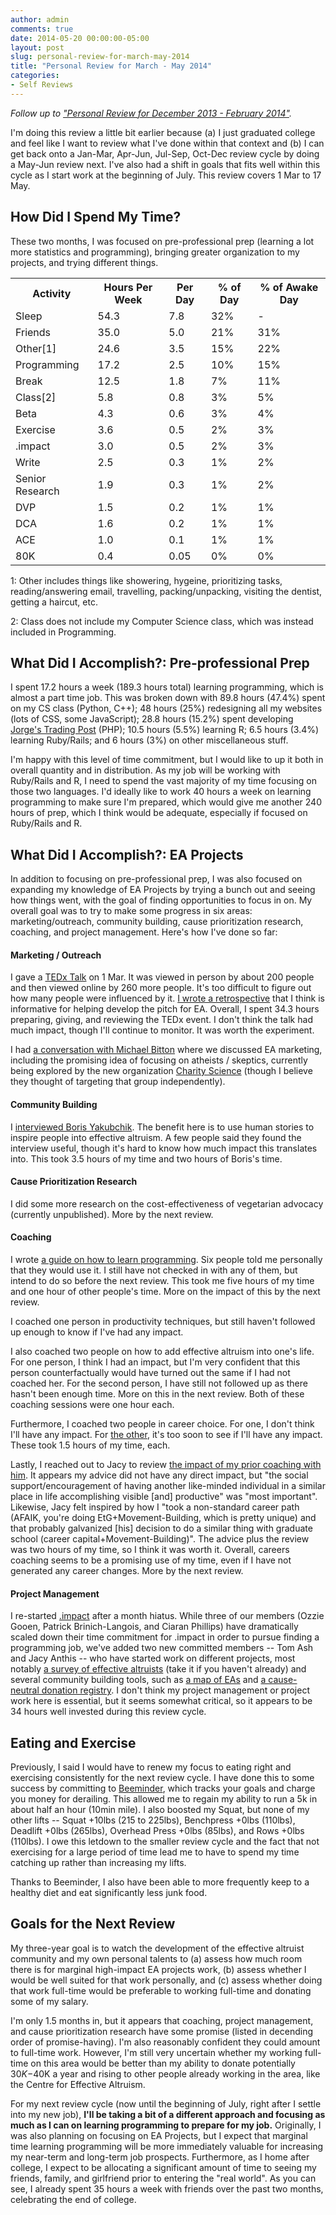 ```yaml
---
author: admin
comments: true
date: 2014-05-20 00:00:00-05:00
layout: post
slug: personal-review-for-march-may-2014
title: "Personal Review for March - May 2014"
categories:
- Self Reviews
---
```


_Follow up to ["Personal Review for December 2013 - February 2014"](http://everydayutilitarian.com/essays/personal-review-for-december-2013-february-2014/)._

I'm doing this review a little bit earlier because (a) I just graduated college and feel like I want to review what I've done within that context and (b) I can get back onto a Jan-Mar, Apr-Jun, Jul-Sep, Oct-Dec review cycle by doing a May-Jun review next.  I've also had a shift in goals that fits well within this cycle as I start work at the beginning of July.  This review covers 1 Mar to 17 May. <!-- more -->

## How Did I Spend My Time?

These two months, I was focused on pre-professional prep (learning a lot more statistics and programming), bringing greater organization to my projects, and trying different things.

<table>
	<tr><th>Activity</th> <th>Hours Per Week</th> <th>Per Day</th> <th>% of Day</th> <th>% of Awake Day</th></tr>
	<tr><td>Sleep</td> <td>54.3</td> <td>7.8</td> <td>32%</td> <td>-</td></tr>
	<tr><td>Friends</td> <td>35.0</td> <td>5.0</td> <td>21%</td> <td>31%</td></tr>
	<tr><td>Other[1]</td> <td>24.6</td> <td>3.5</td> <td>15%</td> <td>22%</td></tr>
	<tr><td>Programming</td> <td>17.2</td> <td>2.5</td> <td>10%</td> <td>15%</td></tr>
	<tr><td>Break</td> <td>12.5</td> <td>1.8</td> <td>7%</td> <td>11%</td></tr>
	<tr><td>Class[2]</td> <td>5.8</td> <td>0.8</td> <td>3%</td> <td>5%</td></tr>
	<tr><td>Beta</td> <td>4.3</td> <td>0.6</td> <td>3%</td> <td>4%</td></tr>
	<tr><td>Exercise</td> <td>3.6</td> <td>0.5</td> <td>2%</td> <td>3%</td></tr>
	<tr><td>.impact</td> <td>3.0</td> <td>0.5</td> <td>2%</td> <td>3%</td></tr>
	<tr><td>Write</td> <td>2.5</td> <td>0.3</td> <td>1%</td> <td>2%</td></tr>
	<tr><td>Senior Research</td> <td>1.9</td> <td>0.3</td> <td>1%</td> <td>2%</td></tr>
	<tr><td>DVP</td> <td>1.5</td> <td>0.2</td> <td>1%</td> <td>1%</td></tr>
	<tr><td>DCA</td> <td>1.6</td> <td>0.2</td> <td>1%</td> <td>1%</td></tr>
	<tr><td>ACE</td> <td>1.0</td> <td>0.1</td> <td>1%</td> <td>1%</td></tr>
	<tr><td>80K</td> <td>0.4</td> <td>0.05</td> <td>0%</td> <td>0%</td></tr>
</table>

1: Other includes things like showering, hygeine, prioritizing tasks, reading/answering email, travelling, packing/unpacking, visiting the dentist, getting a haircut, etc.

2: Class does not include my Computer Science class, which was instead included in Programming.


## What Did I Accomplish?: Pre-professional Prep

I spent 17.2 hours a week (189.3 hours total) learning programming, which is almost a part time job.  This was broken down with 89.8 hours (47.4%) spent on my CS class (Python, C++); 48 hours (25%) redesigning all my websites (lots of CSS, some JavaScript); 28.8 hours (15.2%) spent developing <a href="http://www.jorgestradingpost.com">Jorge's Trading Post</a> (PHP); 10.5 hours (5.5%) learning R; 6.5 hours (3.4%) learning Ruby/Rails; and 6 hours (3%) on other miscellaneous stuff.

I'm happy with this level of time commitment, but I would like to up it both in overall quantity and in distribution.  As my job will be working with Ruby/Rails and R, I need to spend the vast majority of my time focusing on those two languages.  I'd ideally like to work 40 hours a week on learning programming to make sure I'm prepared, which would give me another 240 hours of prep, which I think would be adequate, especially if focused on Ruby/Rails and R.


## What Did I Accomplish?: EA Projects

In addition to focusing on pre-professional prep, I was also focused on expanding my knowledge of EA Projects by trying a bunch out and seeing how things went, with the goal of finding opportunities to focus in on.  My overall goal was to try to make some progress in six areas: marketing/outreach, community building, cause prioritization research, coaching, and project management.  Here's how I've done so far:

#### Marketing / Outreach

I gave a [TEDx Talk](https://www.youtube.com/watch?v=UKX_xzUGEcI) on 1 Mar.  It was viewed in person by about 200 people and then viewed online by 260 more people.  It's too difficult to figure out how many people were influenced by it.  [I wrote a retrospective](http://everydayutilitarian.com/essays/effective-altruism-at-tedxdenisonu/) that I think is informative for helping develop the pitch for EA.  Overall, I spent 34.3 hours preparing, giving, and reviewing the TEDx event.  I don't think the talk had much impact, though I'll continue to monitor.  It was worth the experiment.

I had [a conversation with Michael Bitton](http://everydayutilitarian.com/essays/conversation-with-michael-bitton-about-ea-marketing/) where we discussed EA marketing, including the promising idea of focusing on atheists / skeptics, currently being explored by the new organization [Charity Science](http://www.charityscience.com) (though I believe they thought of targeting that group independently).

#### Community Building

I [interviewed Boris Yakubchik](http://everydayutilitarian.com/essays/interview-with-boris-yakubchik/).  The benefit here is to use human stories to inspire people into effective altruism.  A few people said they found the interview useful, though it's hard to know how much impact this translates into.  This took 3.5 hours of my time and two hours of Boris's time.

#### Cause Prioritization Research

I did some more research on the cost-effectiveness of vegetarian advocacy (currently unpublished).  More by the next review.

#### Coaching

I wrote [a guide on how to learn programming](http://everydayutilitarian.com/essays/learn-code/).  Six people told me personally that they would use it.  I still have not checked in with any of them, but intend to do so before the next review.  This took me five hours of my time and one hour of other people's time.  More on the impact of this by the next review.

I coached one person in productivity techniques, but still haven't followed up enough to know if I've had any impact.

I also coached two people on how to add effective altruism into one's life.  For one person, I think I had an impact, but I'm very confident that this person counterfactually would have turned out the same if I had not coached her.  For the second person, I have still not followed up as there hasn't been enough time.  More on this in the next review.  Both of these coaching sessions were one hour each.

Furthermore, I coached two people in career choice.  For one, I don't think I'll have any impact.  For [the other](http://everydayutilitarian.com/essays/career-advice-for-phyllis-schmidt-choosing-between-masters-programming-and-direct-work), it's too soon to see if I'll have any impact.  These took 1.5 hours of my time, each.

Lastly, I reached out to Jacy to review [the impact of my prior coaching with him](http://everydayutilitarian.com/essays/career-advice-for-jacy-choosing-between-ph-d-programs/).  It appears my advice did not have any direct impact, but "the social support/encouragement of having another like-minded individual in a similar place in life accomplishing visible [and] productive" was "most important".  Likewise, Jacy felt inspired by how I "took a non-standard career path (AFAIK, you're doing EtG+Movement-Building, which is pretty unique) and that probably galvanized [his] decision to do a similar thing with graduate school (career capital+Movement-Building)".  The advice plus the review was two hours of my time, so I think it was worth it.  Overall, careers coaching seems to be a promising use of my time, even if I have not generated any career changes.  More by the next review.

#### Project Management

I re-started [.impact](http://www.dotimpact.im/) after a month hiatus.  While three of our members (Ozzie Gooen, Patrick Brinich-Langois, and Ciaran Phillips) have dramatically scaled down their time commitment for .impact in order to pursue finding a programming job, we've added two new committed members -- Tom Ash and Jacy Anthis -- who have started work on different projects, most notably [a survey of effective altruists](http://effectivealtruismhub.com/survey) (take it if you haven't already) and several community building tools, such as [a map of EAs](http://effectivealtruismhub.com/map) and [a cause-neutral donation registry](http://effectivealtruismhub.com/donations).  I don't think my project management or project work here is essential, but it seems somewhat critical, so it appears to be 34 hours well invested during this review cycle.


## Eating and Exercise

Previously, I said I would have to renew my focus to eating right and exercising consistently for the next review cycle.  I have done this to some success by committing to [Beeminder](http://www.beeminder.com), which tracks your goals and charge you money for derailing.  This allowed me to regain my ability to run a 5k in about half an hour (10min mile).  I also boosted my Squat, but none of my other lifts -- Squat +10lbs (215 to 225lbs), Benchpress +0lbs (110lbs), Deadlift +0lbs (265lbs), Overhead Press +0lbs (85lbs), and Rows +0lbs (110lbs).  I owe this letdown to the smaller review cycle and the fact that not exercising for a large period of time lead me to have to spend my time catching up rather than increasing my lifts.

Thanks to Beeminder, I also have been able to more frequently keep to a healthy diet and eat significantly less junk food.


## Goals for the Next Review

My three-year goal is to watch the development of the effective altruist community and my own personal talents to (a) assess how much room there is for marginal high-impact EA projects work, (b) assess whether I would be well suited for that work personally, and (c) assess whether doing that work full-time would be preferable to working full-time and donating some of my salary.

I'm only 1.5 months in, but it appears that coaching, project management, and cause prioritization research have some promise (listed in decending order of promise-having).  I'm also reasonably confident they could amount to full-time work.  However, I'm still very uncertain whether my working full-time on this area would be better than my ability to donate potentially $30K-$40K a year and rising to other people already working in the area, like the Centre for Effective Altruism.

For my next review cycle (now until the beginning of July, right after I settle into my new job), **I'll be taking a bit of a different approach and focusing as much as I can on learning programming to prepare for my job.**  Originally, I was also planning on focusing on EA Projects, but I expect that marginal time learning programming will be more immediately valuable for increasing my near-term and long-term job prospects.  Furthermore, as I home after college, I expect to be allocating a significant amount of time to seeing my friends, family, and girlfriend prior to entering the "real world".  As you can see, I already spent 35 hours a week with friends over the past two months, celebrating the end of college.
